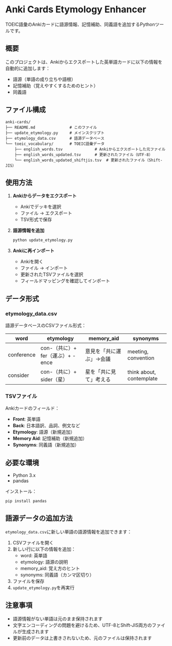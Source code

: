 # Anki Cards Etymology Enhancer

TOEIC語彙のAnkiカードに語源情報、記憶補助、同義語を追加するPythonツールです。

## 概要

このプロジェクトは、Ankiからエクスポートした英単語カードに以下の情報を自動的に追加します：
- 語源（単語の成り立ちや語根）
- 記憶補助（覚えやすくするためのヒント）
- 同義語

## ファイル構成

```
anki-cards/
├── README.md               # このファイル
├── update_etymology.py     # メインスクリプト
├── etymology_data.csv      # 語源データベース
└── toeic_vocabulary/       # TOEIC語彙データ
    ├── english_words.tsv              # Ankiからエクスポートした元ファイル
    ├── english_words_updated.tsv      # 更新されたファイル（UTF-8）
    └── english_words_updated_shiftjis.tsv  # 更新されたファイル（Shift-JIS）
```

## 使用方法

1. **Ankiからデータをエクスポート**
   - Ankiでデッキを選択
   - ファイル → エクスポート
   - TSV形式で保存

2. **語源情報を追加**
   ```bash
   python update_etymology.py
   ```

3. **Ankiに再インポート**
   - Ankiを開く
   - ファイル → インポート
   - 更新されたTSVファイルを選択
   - フィールドマッピングを確認してインポート

## データ形式

### etymology_data.csv
語源データベースのCSVファイル形式：

| word | etymology | memory_aid | synonyms |
|------|-----------|------------|----------|
| conference | con-（共に）+ fer（運ぶ）+ -ence | 意見を「共に運ぶ」→会議 | meeting, convention |
| consider | con-（共に）+ sider（星） | 星を「共に見て」考える | think about, contemplate |

### TSVファイル
Ankiカードのフィールド：
- **Front**: 英単語
- **Back**: 日本語訳、品詞、例文など
- **Etymology**: 語源（新規追加）
- **Memory Aid**: 記憶補助（新規追加）
- **Synonyms**: 同義語（新規追加）

## 必要な環境

- Python 3.x
- pandas

インストール：
```bash
pip install pandas
```

## 語源データの追加方法

`etymology_data.csv`に新しい単語の語源情報を追加できます：

1. CSVファイルを開く
2. 新しい行に以下の情報を追加：
   - word: 英単語
   - etymology: 語源の説明
   - memory_aid: 覚え方のヒント
   - synonyms: 同義語（カンマ区切り）
3. ファイルを保存
4. `update_etymology.py`を再実行

## 注意事項

- 語源情報がない単語は元のまま保持されます
- 文字エンコーディングの問題を避けるため、UTF-8とShift-JIS両方のファイルが生成されます
- 更新前のデータは上書きされないため、元のファイルは保持されます